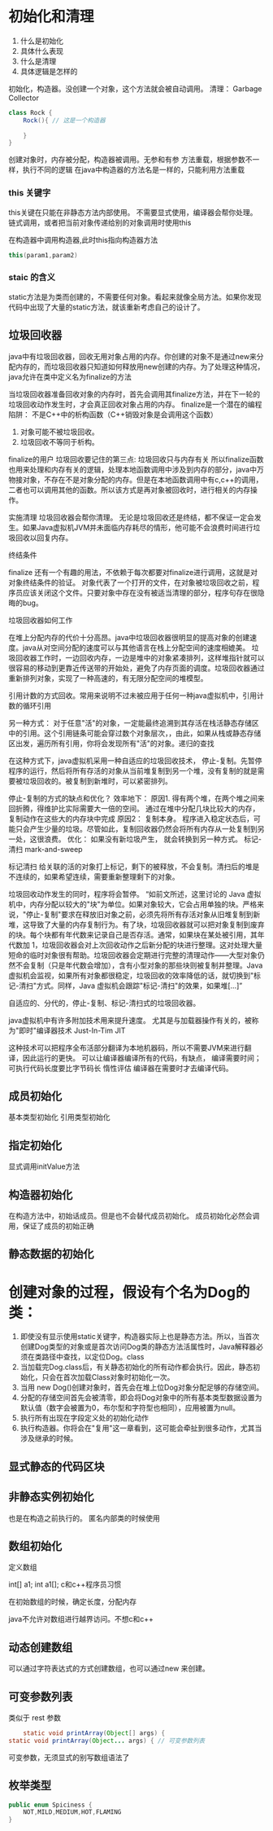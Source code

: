 # 初始化和清理
1. 什么是初始化
2. 具体什么表现
3. 什么是清理
4. 具体逻辑是怎样的

初始化，构造器。没创建一个对象，这个方法就会被自动调用。
清理： Garbage Collector

```java
class Rock {
    Rock(){ // 这是一个构造器
        
    }
}
```
创建对象时，内存被分配，构造器被调用。无参和有参
方法重载，根据参数不一样，执行不同的逻辑
在java中构造器的方法名是一样的，只能利用方法重载

### this 关键字

this关键在只能在非静态方法内部使用。
不需要显式使用，编译器会帮你处理。 链式调用，或者把当前对象传递给别的对象调用时使用this

在构造器中调用构造器,此时this指向构造器方法
```java
this(param1,param2)
```

### staic 的含义

static方法是为类而创建的，不需要任何对象。看起来就像全局方法。如果你发现代码中出现了大量的static方法，就该重新考虑自己的设计了。

## 垃圾回收器

java中有垃圾回收器，回收无用对象占用的内存。你创建的对象不是通过new来分配内存的，而垃圾回收器只知道如何释放用new创建的内存。为了处理这种情况，java允许在类中定义名为finalize的方法

当垃圾回收器准备回收对象的内存时，首先会调用其finalize方法，并在下一轮的垃圾回收动作发生时，才会真正回收对象占用的内存。 finalize是一个潜在的编程陷阱： 不是C++中的析构函数（C++销毁对象是会调用这个函数）
1. 对象可能不被垃圾回收。
2. 垃圾回收不等同于析构。

finalize的用户
垃圾回收要记住的第三点:
垃圾回收只与内存有关
所以finalize函数也用来处理和内存有关的逻辑，处理本地函数调用中涉及到内存的部分，java中万物接对象，不存在不是对象分配的内存。但是在本地函数调用中有c,c++的调用，二者也可以调用其他的函数。所以该方式是再对象被回收时，进行相关的内存操作。

实施清理
垃圾回收器会帮你清理。
无论是垃圾回收还是终结，都不保证一定会发生。如果Java虚拟机JVM并未面临内存耗尽的情形，他可能不会浪费时间进行垃圾回收以回复内存。

终结条件

finalize 还有一个有趣的用法，不依赖于每次都要对finalize进行调用，这就是对对象终结条件的验证。
对象代表了一个打开的文件，在对象被垃圾回收之前，程序员应该关闭这个文件。只要对象中存在没有被适当清理的部分，程序句存在很隐晦的bug。

垃圾回收器如何工作

在堆上分配内存的代价十分高昂。java中垃圾回收器很明显的提高对象的创建速度。java从对空间分配的速度可以与其他语言在栈上分配空间的速度相媲美。
垃圾回收器工作时，一边回收内存，一边是堆中的对象紧凑排列，这样堆指针就可以很容易的移动到更靠近传送带的开始处，避免了内存页面的调度。垃圾回收器通过重新排列对象，实现了一种高速的，有无限分配空间的堆模型。

引用计数的方式回收。常用来说明不过未被应用于任何一种java虚拟机中，引用计数的循环引用

另一种方式：
对于任意"活"的对象，一定能最终追溯到其存活在栈活静态存储区中的引用。这个引用链条可能会穿过数个对象层次，，由此，如果从栈或静态存储区出发，遍历所有引用，你将会发现所有"活"的对象。递归的查找

在这种方式下，java虚拟机采用一种自适应的垃圾回收技术， 停止-复制。先暂停程序的运行，然后将所有存活的对象从当前堆复制到另一个堆，没有复制的就是需要被垃圾回收的。被复制到新堆时，可以紧密排列。

停止-复制的方式的缺点和优化？
效率地下： 原因1. 得有两个堆，在两个堆之间来回折腾，得维护比实际需要大一倍的空间。 通过在堆中分配几块比较大的内存，复制动作在这些大的内存块中完成
原因2： 复制本身。 程序进入稳定状态后，可能只会产生少量的垃圾。尽管如此，复制回收器仍然会将所有内存从一处复制到另一处，这很浪费。  优化： 如果没有新垃圾产生， 就会转换到另一种方式。 标记-清扫 mark-and-sweep

标记清扫 给关联的活的对象打上标记，剩下的被释放，不会复制。清扫后的堆是不连续的，如果希望连续，需要重新整理剩下的对象。

垃圾回收动作发生的同时，程序将会暂停。
“如前文所述，这里讨论的 Java 虚拟机中，内存分配以较大的"块"为单位。如果对象较大，它会占用单独的块。严格来说，"停止-复制"要求在释放旧对象之前，必须先将所有存活对象从旧堆复制到新堆，这导致了大量的内存复制行为。有了块，垃圾回收器就可以把对象复制到废弃的块。每个块都有年代数来记录自己是否存活。通常，如果块在某处被引用，其年代数加 1，垃圾回收器会对上次回收动作之后新分配的块进行整理。这对处理大量短命的临时对象很有帮助。垃圾回收器会定期进行完整的清理动作——大型对象仍然不会复制（只是年代数会增加），含有小型对象的那些块则被复制并整理。Java 虚拟机会监视，如果所有对象都很稳定，垃圾回收的效率降低的话，就切换到"标记-清扫"方式。同样，Java 虚拟机会跟踪"标记-清扫"的效果，如果堆[…]”

自适应的、分代的，停止-复制、标记-清扫式的垃圾回收器。

java虚拟机中有许多附加技术用来提升速度。 尤其是与加载器操作有关的，被称为"即时"编译器技术 Just-In-Tim JIT

这种技术可以把程序全布活部分翻译为本地机器码，所以不需要JVM来进行翻译，因此运行的更快。
可以让编译器编译所有的代码，有缺点， 编译需要时间；可执行代码长度要比字节码长
惰性评估 编译器在需要时才去编译代码。

## 成员初始化

基本类型初始化
引用类型初始化

## 指定初始化
显式调用initValue方法
## 构造器初始化
在构造方法中，初始话成员。但是也不会替代成员初始化。
成员初始化必然会调用，保证了成员的初始正确

## 静态数据的初始化

# 创建对象的过程，假设有个名为Dog的类：

1. 即使没有显示使用static关键字，构造器实际上也是静态方法。所以，当首次创建Dog类型的对象或是首次访问Dog类的静态方法活属性时，Java解释器必须在类路径中查找，以定位Dog。class
2. 当加载完Dog.class后，有关静态初始化的所有动作都会执行。因此，静态初始化，只会在首次加载Class对象时初始化一次。
3. 当用 new Dog()创建对象时，首先会在堆上位Dog对象分配足够的存储空间。
4. 分配的存储空间首先会被清零，即会将Dog对象中的所有基本类型数据设置为默认值（数字会被置为0，布尔型和字符型也相同），应用被置为null。
5. 执行所有出现在字段定义处的初始化动作
6. 执行构造器。你将会在"复用"这一章看到，这可能会牵扯到很多动作，尤其当涉及继承的时候。

## 显式静态的代码区块

## 非静态实例初始化
也是在构造之前执行的。 匿名内部类的时候使用

## 数组初始化

定义数组

int[] a1;
int a1[]; c和c++程序员习惯

在初始数组的时候，确定长度，分配内存

java不允许对数组进行越界访问。不想c和c++

## 动态创建数组

可以通过字符表达式的方式创建数组，也可以通过new 来创建。

## 可变参数列表

类似于 rest 参数

```java
    static void printArray(Object[] args) {
static void printArray(Object... args) { // 可变参数列表

```
可变参数，无须显式的别写数组语法了

## 枚举类型

```java
public enum Spiciness {
    NOT,MILD,MEDIUM,HOT,FLAMING
}
```




